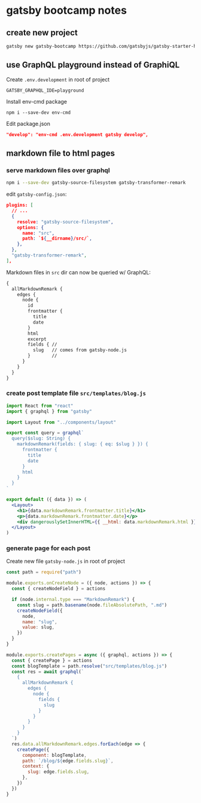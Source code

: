 # gatsby bootcamp notes

## create new project

```sh
gatsby new gatsby-bootcamp https://github.com/gatsbyjs/gatsby-starter-hello-world
```

## use GraphQL playground instead of GraphiQL

Create `.env.development` in root of project

```
GATSBY_GRAPHQL_IDE=playground
```

Install env-cmd package

```
npm i --save-dev env-cmd
```

Edit package.json

```json
"develop": "env-cmd .env.development gatsby develop",
```

## markdown file to html pages

### serve markdown files over graphql

```sh
npm i --save-dev gatsby-source-filesystem gatsby-transformer-remark
```

edit `gatsby-config.json`:

```json
plugins: [
  // ...
  {
    resolve: "gatsby-source-filesystem",
    options: {
      name: "src",
      path: `${__dirname}/src/`,
    },
  },
  "gatsby-transformer-remark",
],
```

Markdown files in `src` dir can now be queried w/ GraphQL:

```graphql
{
  allMarkdownRemark {
    edges {
      node {
        id
        frontmatter {
          title
          date
        }
        html
        excerpt
        fields { //
          slug   // comes from gatsby-node.js
        }        //
      }
    }
  }
}
```

### create post template file `src/templates/blog.js`

```jsx
import React from "react"
import { graphql } from "gatsby"

import Layout from "../components/layout"

export const query = graphql`
  query($slug: String) {
    markdownRemark(fields: { slug: { eq: $slug } }) {
      frontmatter {
        title
        date
      }
      html
    }
  }
`

export default ({ data }) => (
  <Layout>
    <h1>{data.markdownRemark.frontmatter.title}</h1>
    <p>{data.markdownRemark.frontmatter.date}</p>
    <div dangerouslySetInnerHTML={{ __html: data.markdownRemark.html }} />
  </Layout>
)
```

### generate page for each post

Create new file `gatsby-node.js` in root of project

```js
const path = require("path")

module.exports.onCreateNode = ({ node, actions }) => {
  const { createNodeField } = actions

  if (node.internal.type === "MarkdownRemark") {
    const slug = path.basename(node.fileAbsolutePath, ".md")
    createNodeField({
      node,
      name: "slug",
      value: slug,
    })
  }
}

module.exports.createPages = async ({ graphql, actions }) => {
  const { createPage } = actions
  const blogTemplate = path.resolve("src/templates/blog.js")
  const res = await graphql(`
    {
      allMarkdownRemark {
        edges {
          node {
            fields {
              slug
            }
          }
        }
      }
    }
  `)
  res.data.allMarkdownRemark.edges.forEach(edge => {
    createPage({
      component: blogTemplate,
      path: `/blog/${edge.fields.slug}`,
      context: {
        slug: edge.fields.slug,
      },
    })
  })
}
```
